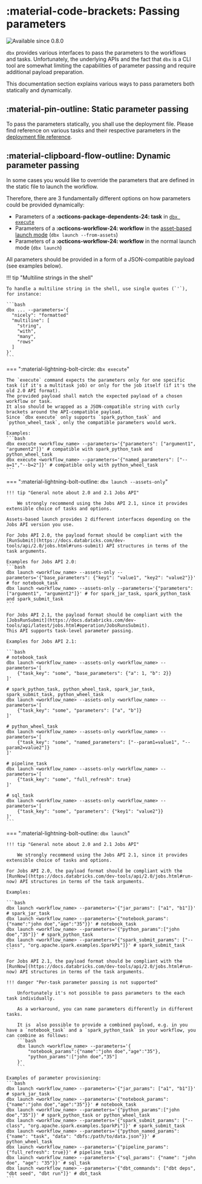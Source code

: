 # :material-code-brackets: Passing parameters

<img src="https://img.shields.io/badge/available%20since-0.8.0-green?style=for-the-badge" alt="Available since 0.8.0"/>


`dbx` provides various interfaces to pass the parameters to the workflows and tasks.
Unfortunately, the underlying APIs and the fact that `dbx` is a CLI tool are somewhat
limiting the capabilities of parameter passing and require additional payload preparation.

This documentation section explains various ways to pass parameters both statically and dynamically.


## :material-pin-outline: Static parameter passing


To pass the parameters statically, you shall use the deployment file.
Please find reference on various tasks and their respective parameters in the [deployment file reference](../../reference/deployment.md).


## :material-clipboard-flow-outline: Dynamic parameter passing

In some cases you would like to override the parameters that are defined in the static file to launch the workflow.

Therefore, there are 3 fundamentally different options on how parameters could be provided dynamically:

- Parameters of a **:octicons-package-dependents-24: task** in [`dbx execute`](../../reference/cli#dbx-execute)
- Parameters of a **:octicons-workflow-24: workflow** in the [asset-based launch mode](../../features/assets.md) (`dbx launch --from-assets`)
- Parameters of a **:octicons-workflow-24: workflow** in the normal launch mode (`dbx launch`)

All parameters should be provided in a form of a JSON-compatible payload (see examples below).

!!! tip "Multiline strings in the shell"

    To handle a multiline string in the shell, use single quotes (`'`), for instance:

    ```bash
    dbx ... --parameters='{
      "nicely": "formatted"
      "multiline": [
        "string",
        "with",
        "many",
        "rows"
      ]
    }'
    ```

=== ":material-lightning-bolt-circle: `dbx execute`"

    The `execute` command expects the parameters only for one specific task (if it's a multitask job) or only for the job itself (if it's the old 2.0 API format).
    The provided payload shall match the expected payload of a chosen workflow or task.
    It also should be wrapped as a JSON-compatible string with curly brackets around the API-compatible payload.
    Since `dbx execute` only supports `spark_python_task` and `python_wheel_task`, only the compatible parameters would work.

    Examples:
    ```bash
    dbx execute <workflow_name> --parameters='{"parameters": ["argument1", "argument2"]}' # compatible with spark_python_task and python_wheel_task
    dbx execute <workflow_name> --parameters='{"named_parameters": ["--a=1","--b=2"]}' # compatible only with python_wheel_task
    ```

=== ":material-lightning-bolt-outline: `dbx launch --assets-only`"

    !!! tip "General note about 2.0 and 2.1 Jobs API"

        We strongly recommend using the Jobs API 2.1, since it provides extensible choice of tasks and options.

    Assets-based launch provides 2 different interfaces depending on the Jobs API version you use.

    For Jobs API 2.0, the payload format should be compliant with the [RunSubmit](https://docs.databricks.com/dev-tools/api/2.0/jobs.html#runs-submit) API structures in terms of the task arguments.

    Examples for Jobs API 2.0:
    ```bash
    dbx launch <workflow_name> --assets-only --parameters='{"base_parameters": {"key1": "value1", "key2": "value2"}}' # for notebook_task
    dbx launch <workflow_name> --assets-only --parameters='{"parameters": ["argument1", "argument2"]}' # for spark_jar_task, spark_python_task and spark_submit_task
    ```

    For Jobs API 2.1, the payload format should be compliant with the [JobsRunSubmit](https://docs.databricks.com/dev-tools/api/latest/jobs.html#operation/JobsRunsSubmit).
    This API supports task-level parameter passing.

    Examples for Jobs API 2.1:

    ```bash
    # notebook_task
    dbx launch <workflow_name> --assets-only <workflow_name> --parameters='[
        {"task_key": "some", "base_parameters": {"a": 1, "b": 2}}
    ]'

    # spark_python_task, python_wheel_task, spark_jar_task, spark_submit_task, python_wheel_task
    dbx launch <workflow_name> --assets-only <workflow_name> --parameters='[
        {"task_key": "some", "parameters": ["a", "b"]}
    ]'

    # python_wheel_task
    dbx launch <workflow_name> --assets-only <workflow_name> --parameters='[
        {"task_key": "some", "named_parameters": ["--param1=value1", "--param2=value2"]}
    ]'

    # pipeline_task
    dbx launch <workflow_name> --assets-only <workflow_name> --parameters='[
        {"task_key": "some", "full_refresh": true}
    ]'

    # sql_task
    dbx launch <workflow_name> --assets-only <workflow_name> --parameters='[
        {"task_key": "some", "parameters": {"key1": "value2"}}
    ]'
    ```


=== ":material-lightning-bolt-outline: `dbx launch`"

    !!! tip "General note about 2.0 and 2.1 Jobs API"

        We strongly recommend using the Jobs API 2.1, since it provides extensible choice of tasks and options.

    For Jobs API 2.0, the payload format should be compliant with the [RunNow](https://docs.databricks.com/dev-tools/api/2.0/jobs.html#run-now) API structures in terms of the task arguments.

    Examples:

    ```bash
    dbx launch <workflow_name> --parameters='{"jar_params": ["a1", "b1"]}' # spark_jar_task
    dbx launch <workflow_name> --parameters='{"notebook_params":{"name":"john doe","age":"35"}}' # notebook_task
    dbx launch <workflow_name> --parameters='{"python_params":["john doe","35"]}' # spark_python_task
    dbx launch <workflow_name> --parameters='{"spark_submit_params": ["--class", "org.apache.spark.examples.SparkPi"]}' # spark_submit_task
    ```

    For Jobs API 2.1, the payload format should be compliant with the [RunNow](https://docs.databricks.com/dev-tools/api/2.0/jobs.html#run-now) API structures in terms of the task arguments.

    !!! danger "Per-task parameter passing is not supported"

        Unfortunately it's not possible to pass parameters to the each task individually.

        As a workaround, you can name parameters differently in different tasks.

        It is  also possible to provide a combined payload, e.g. in you have a `notebook_task` and a `spark_python_task` in your workflow, you can combine as follows:
        ```bash
        dbx launch <workflow_name> --parameters='{
            "notebook_params":{"name":"john doe","age":"35"},
            "python_params":["john doe","35"]
        }'
        ```

    Examples of parameter provisioning:
    ```bash
    dbx launch <workflow_name> --parameters='{"jar_params": ["a1", "b1"]}' # spark_jar_task
    dbx launch <workflow_name> --parameters='{"notebook_params":{"name":"john doe","age":"35"}}' # notebook_task
    dbx launch <workflow_name> --parameters='{"python_params":["john doe","35"]}' # spark_python_task or python_wheel_task
    dbx launch <workflow_name> --parameters='{"spark_submit_params": ["--class", "org.apache.spark.examples.SparkPi"]}' # spark_submit_task
    dbx launch <workflow_name> --parameters='{"python_named_params": {"name": "task", "data": "dbfs:/path/to/data.json"}}' # python_wheel_task
    dbx launch <workflow_name> --parameters='{"pipeline_params": {"full_refresh": true}}' # pipeline_task
    dbx launch <workflow_name> --parameters='{"sql_params": {"name": "john doe", "age": "35"}}' # sql_task
    dbx launch <workflow_name> --parameters='{"dbt_commands": ["dbt deps", "dbt seed", "dbt run"]}' # dbt_task
    ```

